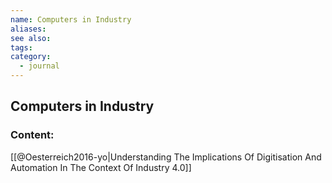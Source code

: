 ```yaml
---
name: Computers in Industry
aliases:
see also:
tags:
category:
  - journal
---
```


## Computers in Industry

### Content:
[[@Oesterreich2016-yo|Understanding The Implications Of Digitisation And Automation In The Context Of Industry 4.0]]